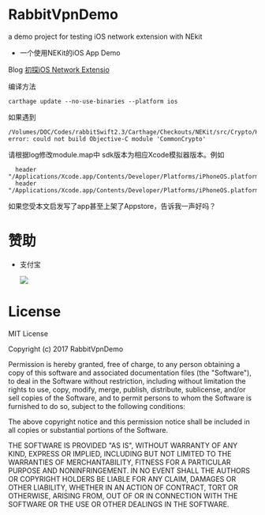 # RabbitVpnDemo
a demo project for testing iOS network extension with NEkit
- 一个使用NEKit的iOS App Demo

Blog [初探iOS Network Extensio](http://www.jianshu.com/p/5ed93a8a1449)


编译方法 
```
carthage update --no-use-binaries --platform ios
```

如果遇到
```
/Volumes/DOC/Codes/rabbitSwift2.3/Carthage/Checkouts/NEKit/src/Crypto/HMAC.swift:2:8: error: could not build Objective-C module 'CommonCrypto'
```
请根据log修改module.map中 sdk版本为相应Xcode模拟器版本。例如

```
  header "/Applications/Xcode.app/Contents/Developer/Platforms/iPhoneOS.platform/Developer/SDKs/iPhoneOS10.3.sdk/usr/include/CommonCrypto//CommonCrypto.h"
  header "/Applications/Xcode.app/Contents/Developer/Platforms/iPhoneOS.platform/Developer/SDKs/iPhoneOS10.3.sdk/usr/include/CommonCrypto//CommonRandom.h"
```

如果您受本文启发写了app甚至上架了Appstore，告诉我一声好吗？

# 赞助
- 支付宝

  ![](http://ww4.sinaimg.cn/large/006tNc79gy1ffd90knw0bj304q04kwet.jpg)
# License
MIT License

Copyright (c) 2017 RabbitVpnDemo

Permission is hereby granted, free of charge, to any person obtaining a copy
of this software and associated documentation files (the "Software"), to deal
in the Software without restriction, including without limitation the rights
to use, copy, modify, merge, publish, distribute, sublicense, and/or sell
copies of the Software, and to permit persons to whom the Software is
furnished to do so, subject to the following conditions:

The above copyright notice and this permission notice shall be included in all
copies or substantial portions of the Software.

THE SOFTWARE IS PROVIDED "AS IS", WITHOUT WARRANTY OF ANY KIND, EXPRESS OR
IMPLIED, INCLUDING BUT NOT LIMITED TO THE WARRANTIES OF MERCHANTABILITY,
FITNESS FOR A PARTICULAR PURPOSE AND NONINFRINGEMENT. IN NO EVENT SHALL THE
AUTHORS OR COPYRIGHT HOLDERS BE LIABLE FOR ANY CLAIM, DAMAGES OR OTHER
LIABILITY, WHETHER IN AN ACTION OF CONTRACT, TORT OR OTHERWISE, ARISING FROM,
OUT OF OR IN CONNECTION WITH THE SOFTWARE OR THE USE OR OTHER DEALINGS IN THE
SOFTWARE.
